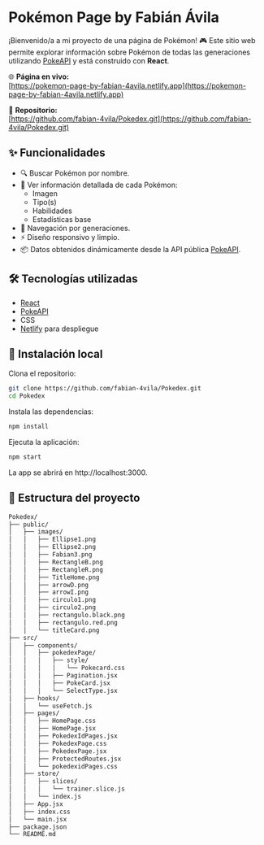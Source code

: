 # Pokémon Page by Fabián Ávila

¡Bienvenido/a a mi proyecto de una página de Pokémon! 🎮 Este sitio web permite explorar información sobre Pokémon de todas las generaciones utilizando [PokeAPI](https://pokeapi.co/) y está construido con **React**.

🌐 **Página en vivo:**  
[https://pokemon-page-by-fabian-4avila.netlify.app](https://pokemon-page-by-fabian-4avila.netlify.app)

📁 **Repositorio:**  
[https://github.com/fabian-4vila/Pokedex.git](https://github.com/fabian-4vila/Pokedex.git)

## ✨ Funcionalidades

- 🔍 Buscar Pokémon por nombre.
- 🧬 Ver información detallada de cada Pokémon:
  - Imagen
  - Tipo(s)
  - Habilidades
  - Estadísticas base
- 🔁 Navegación por generaciones.
- ⚡ Diseño responsivo y limpio.
- 📦 Datos obtenidos dinámicamente desde la API pública [PokeAPI](https://pokeapi.co/).

## 🛠️ Tecnologías utilizadas

- [React](https://reactjs.org/)
- [PokeAPI](https://pokeapi.co/)
- CSS
- [Netlify](https://www.netlify.com/) para despliegue

## 🚀 Instalación local

Clona el repositorio:

```bash
git clone https://github.com/fabian-4vila/Pokedex.git
cd Pokedex
```
Instala las dependencias:

```bash
npm install
```
Ejecuta la aplicación:

```bash
npm start
```
La app se abrirá en http://localhost:3000.
## 📁 Estructura del proyecto 

```bash
Pokedex/
├── public/
│   ├── images/
│   │   ├── Ellipse1.png
│   │   ├── Ellipse2.png
│   │   ├── Fabian3.png
│   │   ├── RectangleB.png
│   │   ├── RectangleR.png
│   │   ├── TitleHome.png
│   │   ├── arrowD.png
│   │   ├── arrowI.png
│   │   ├── circulo1.png
│   │   ├── circulo2.png
│   │   ├── rectangulo.black.png
│   │   ├── rectangulo.red.png
│   │   └── titleCard.png
├── src/
│   ├── components/
│   │   ├── pokedexPage/
│   │   │   ├── style/
│   │   │   │   └── Pokecard.css    
│   │   │   ├── Pagination.jsx
│   │   │   ├── PokeCard.jsx
│   │   │   └── SelectType.jsx
│   ├── hooks/
│   │   └── useFetch.js  
│   ├── pages/
│   │   ├── HomePage.css
│   │   ├── HomePage.jsx
│   │   ├── PokedexIdPages.jsx
│   │   ├── PokedexPage.css
│   │   ├── PokedexPage.jsx
│   │   ├── ProtectedRoutes.jsx
│   │   └── pokedexidPages.css
│   ├── store/
│   │   ├── slices/
│   │   │   └── trainer.slice.js
│   │   └── index.js    
│   ├── App.jsx
│   ├── index.css
│   └── main.jsx
├── package.json
└── README.md
```
